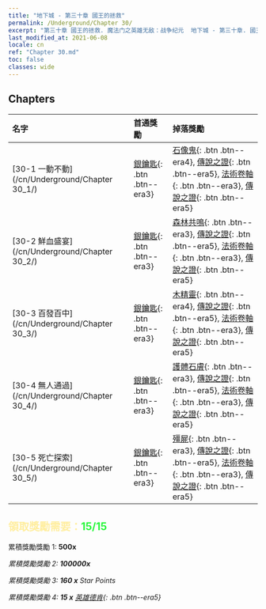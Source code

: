 ```yaml
---
title: "地下城 - 第三十章 國王的拯救"
permalink: /Underground/Chapter 30/
excerpt: "第三十章 國王的拯救. 魔法门之英雄无敌：战争纪元  地下城 - 第三十章. 國王的拯救"
last_modified_at: 2021-06-08
locale: cn
ref: "Chapter 30.md"
toc: false
classes: wide
---
```


## Chapters

  | 名字 |  首通獎勵 | 掉落獎勵 |
  |:------------|:------------|:------------| 
  | [30-1  一動不動](/cn/Underground/Chapter 30_1/) | [銀鑰匙](/cn/Items/con_693/){: .btn .btn--era3} | [石像鬼](/cn/Items/unt_236/){: .btn .btn--era4}, [傳說之證](/cn/Items/mat_102/){: .btn .btn--era5}, [法術卷軸](/cn/Items/con_694/){: .btn .btn--era3}, [傳說之證](/cn/Items/mat_102/){: .btn .btn--era5} |
  | [30-2  鮮血盛宴](/cn/Underground/Chapter 30_2/) | [銀鑰匙](/cn/Items/con_693/){: .btn .btn--era3} | [森林共鳴](/cn/Items/her_465/){: .btn .btn--era3}, [傳說之證](/cn/Items/mat_102/){: .btn .btn--era5}, [法術卷軸](/cn/Items/con_694/){: .btn .btn--era3}, [傳說之證](/cn/Items/mat_102/){: .btn .btn--era5} |
  | [30-3  百發百中](/cn/Underground/Chapter 30_3/) | [銀鑰匙](/cn/Items/con_693/){: .btn .btn--era3} | [木精靈](/cn/Items/unt_201/){: .btn .btn--era4}, [傳說之證](/cn/Items/mat_102/){: .btn .btn--era5}, [法術卷軸](/cn/Items/con_694/){: .btn .btn--era3}, [傳說之證](/cn/Items/mat_102/){: .btn .btn--era5} |
  | [30-4  無人通過](/cn/Underground/Chapter 30_4/) | [銀鑰匙](/cn/Items/con_693/){: .btn .btn--era3} | [護體石膚](/cn/Items/her_452/){: .btn .btn--era3}, [傳說之證](/cn/Items/mat_102/){: .btn .btn--era5}, [法術卷軸](/cn/Items/con_694/){: .btn .btn--era3}, [傳說之證](/cn/Items/mat_102/){: .btn .btn--era5} |
  | [30-5  死亡探索](/cn/Underground/Chapter 30_5/) | [銀鑰匙](/cn/Items/con_693/){: .btn .btn--era3} | [殭屍](/cn/Items/unt_209/){: .btn .btn--era3}, [傳說之證](/cn/Items/mat_102/){: .btn .btn--era5}, [法術卷軸](/cn/Items/con_694/){: .btn .btn--era3}, [傳說之證](/cn/Items/mat_102/){: .btn .btn--era5} |


## <span style="color: #ffeea0">   領取獎勵需要：</span><span style="color: #27f73a">15/15</span>

 累積獎勵獎勵 1:  **500x** <i class="fas fa-gem"/>

 累積獎勵獎勵 2:  **100000x** <i class="fas fa-coins"/>

 累積獎勵獎勵 3: **160 x** Star Points

 累積獎勵獎勵 4: **15 x** [英雄德肯](/cn/Items/her_387/){: .btn .btn--era5}

